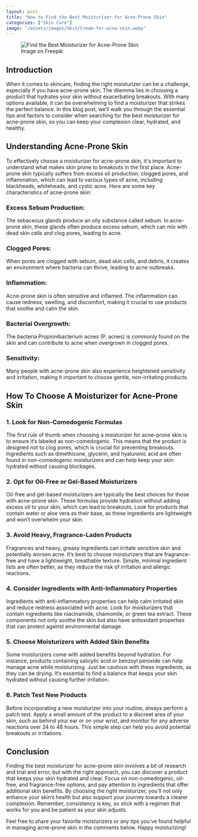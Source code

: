 ```yaml
---
layout: post
title: "How to Find the Best Moisturizer for Acne-Prone Skin"
categories: ["Skin Care"]
image: "/assets/images/Skin/Cream-for-acne-skin.webp"
---
```


<figure>
  <img src="/assets/images/Types/Skin/Cream-for-acne-skin.webp" alt="Find the Best Moisturizer for Acne-Prone Skin" />
  <figcaption>Image on Freepik</figcaption>
</figure>

## Introduction

When it comes to skincare, finding the right moisturizer can be a challenge, especially if you have acne-prone skin. The dilemma lies in choosing a product that hydrates your skin without exacerbating breakouts. With many options available, it can be overwhelming to find a moisturizer that strikes the perfect balance. In this blog post, we’ll walk you through the essential tips and factors to consider when searching for the best moisturizer for acne-prone skin, so you can keep your complexion clear, hydrated, and healthy.

## Understanding Acne-Prone Skin

To effectively choose a moisturizer for acne-prone skin, it's important to understand what makes skin prone to breakouts in the first place. Acne-prone skin typically suffers from excess oil production, clogged pores, and inflammation, which can lead to various types of acne, including blackheads, whiteheads, and cystic acne. Here are some key characteristics of acne-prone skin:

### Excess Sebum Production: 
The sebaceous glands produce an oily substance called sebum. In acne-prone skin, these glands often produce excess sebum, which can mix with dead skin cells and clog pores, leading to acne.

### Clogged Pores: 
When pores are clogged with sebum, dead skin cells, and debris, it creates an environment where bacteria can thrive, leading to acne outbreaks.

### Inflammation: 
Acne-prone skin is often sensitive and inflamed. The inflammation can cause redness, swelling, and discomfort, making it crucial to use products that soothe and calm the skin.

### Bacterial Overgrowth: 
The bacteria Propionibacterium acnes (P. acnes) is commonly found on the skin and can contribute to acne when overgrown in clogged pores.

### Sensitivity: 
Many people with acne-prone skin also experience heightened sensitivity and irritation, making it important to choose gentle, non-irritating products.

## How To Choose A Moisturizer for Acne-Prone Skin

### 1. Look for Non-Comedogenic Formulas
The first rule of thumb when choosing a moisturizer for acne-prone skin is to ensure it’s labeled as non-comedogenic. This means that the product is designed not to clog pores, which is crucial for preventing breakouts. Ingredients such as dimethicone, glycerin, and hyaluronic acid are often found in non-comedogenic moisturizers and can help keep your skin hydrated without causing blockages.

### 2. Opt for Oil-Free or Gel-Based Moisturizers
Oil-free and gel-based moisturizers are typically the best choices for those with acne-prone skin. These formulas provide hydration without adding excess oil to your skin, which can lead to breakouts. Look for products that contain water or aloe vera as their base, as these ingredients are lightweight and won’t overwhelm your skin.

### 3. Avoid Heavy, Fragrance-Laden Products
Fragrances and heavy, greasy ingredients can irritate sensitive skin and potentially worsen acne. It’s best to choose moisturizers that are fragrance-free and have a lightweight, breathable texture. Simple, minimal ingredient lists are often better, as they reduce the risk of irritation and allergic reactions.

### 4. Consider Ingredients with Anti-Inflammatory Properties
Ingredients with anti-inflammatory properties can help calm irritated skin and reduce redness associated with acne. Look for moisturizers that contain ingredients like niacinamide, chamomile, or green tea extract. These components not only soothe the skin but also have antioxidant properties that can protect against environmental damage.

### 5. Choose Moisturizers with Added Skin Benefits
Some moisturizers come with added benefits beyond hydration. For instance, products containing salicylic acid or benzoyl peroxide can help manage acne while moisturizing. Just be cautious with these ingredients, as they can be drying. It’s essential to find a balance that keeps your skin hydrated without causing further irritation.

### 6. Patch Test New Products
Before incorporating a new moisturizer into your routine, always perform a patch test. Apply a small amount of the product to a discreet area of your skin, such as behind your ear or on your wrist, and monitor for any adverse reactions over 24 to 48 hours. This simple step can help you avoid potential breakouts or irritations.

## Conclusion

Finding the best moisturizer for acne-prone skin involves a bit of research and trial and error, but with the right approach, you can discover a product that keeps your skin hydrated and clear. Focus on non-comedogenic, oil-free, and fragrance-free options, and pay attention to ingredients that offer additional skin benefits. By choosing the right moisturizer, you’ll not only enhance your skin’s health but also support your journey towards a clearer complexion. Remember, consistency is key, so stick with a regimen that works for you and be patient as your skin adjusts.

Feel free to share your favorite moisturizers or any tips you’ve found helpful in managing acne-prone skin in the comments below. Happy moisturizing!
